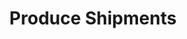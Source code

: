 ---
has_children: true
layout: default
nav_order: 43000
parent: Stock and Logistics
title: Produce Shipments
---